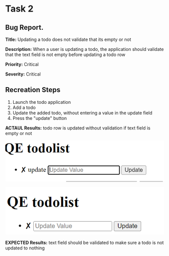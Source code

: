 # Task 2

## Bug Report.

**Title:** Updating a todo does not validate that its empty or not

**Description:** When a user is updating a todo, the application should validate that the text field is not empty before updating a todo row

**Priority:** Critical

**Severity:** Critical

## Recreation Steps
1. Launch the todo application
2. Add a todo
3. Update the added todo, without entering a value in the update field
4. Press the "update" button 

**ACTAUL Results:** todo row is updated without validation if text field is empty or not


![Leave the update input box empty](test\screenshots\Picture1.png)

![Press update without value](test\screenshots\Picture2.png)

**EXPECTED Results:** text field should be validated to make sure a todo is not updated to nothing



